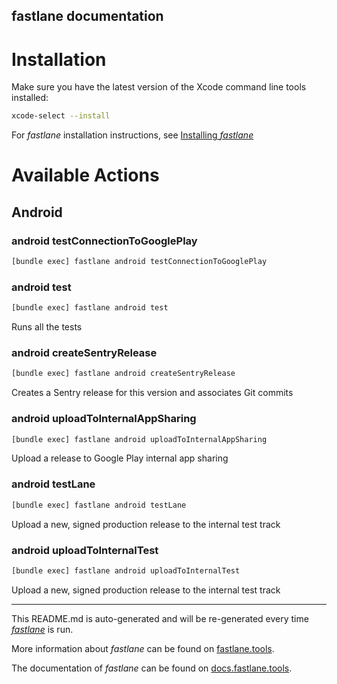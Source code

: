 fastlane documentation
----

# Installation

Make sure you have the latest version of the Xcode command line tools installed:

```sh
xcode-select --install
```

For _fastlane_ installation instructions, see [Installing _fastlane_](https://docs.fastlane.tools/#installing-fastlane)

# Available Actions

## Android

### android testConnectionToGooglePlay

```sh
[bundle exec] fastlane android testConnectionToGooglePlay
```



### android test

```sh
[bundle exec] fastlane android test
```

Runs all the tests

### android createSentryRelease

```sh
[bundle exec] fastlane android createSentryRelease
```

Creates a Sentry release for this version and associates Git commits

### android uploadToInternalAppSharing

```sh
[bundle exec] fastlane android uploadToInternalAppSharing
```

Upload a release to Google Play internal app sharing

### android testLane

```sh
[bundle exec] fastlane android testLane
```

Upload a new, signed production release to the internal test track

### android uploadToInternalTest

```sh
[bundle exec] fastlane android uploadToInternalTest
```

Upload a new, signed production release to the internal test track

----

This README.md is auto-generated and will be re-generated every time [_fastlane_](https://fastlane.tools) is run.

More information about _fastlane_ can be found on [fastlane.tools](https://fastlane.tools).

The documentation of _fastlane_ can be found on [docs.fastlane.tools](https://docs.fastlane.tools).
